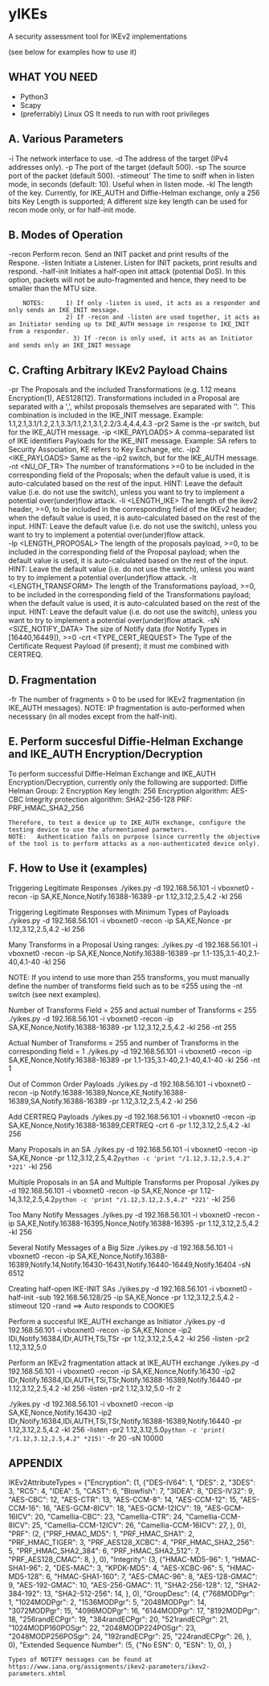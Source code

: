 # yIKEs
A security assessment tool for IKEv2 implementations

(see below for examples how to use it)

WHAT YOU NEED
-------------
- Python3
- Scapy 
- (preferrably) Linux OS
It needs to run with root privileges

A. Various Parameters
---------------------
  -i <INTERFACE> 		The network interface to use.
  -d <IP>			      The address of the target (IPv4 addresses only).
  -p <port>			    The port of the target (default 500).
  -sp <port>			  The source port of the packet (default 500).
  -stimeout' 			  The time to sniff when in listen mode, in seconds (default: 10). Useful when in listen  mode.
  -kl <KLENGTH>		  The length of the key. Currently, for IKE_AUTH and Diffie-Helman exchange, only a 256 bits Key Length is supported; A different size key length can be used for recon mode only, or for half-init mode. 

B. Modes of Operation
---------------------
  -recon			      Perform recon. Send an INIT packet and print results of the Respone.
  -listen 			    Initiate a Listener. Listen for INIT packets, print results and respond.
  -half-init			  Initiates a half-open init attack (potential DoS). In	this option, packets will not be auto-fragmented and	hence, they need to be smaller than the MTU size.

		NOTES:		1) If only -listen is used, it acts as a responder and only sends an IKE_INIT message.
      				2) If -recon and -listen are used together, it acts as an Initiator sending up to IKE_AUTH message in response to IKE_INIT from a responder.
				      3) If -recon is only used, it acts as an Initiator and sends only an IKE_INIT message

C. Crafting Arbitrary IKEv2 Payload Chains
------------------------------------------
  -pr <PROPOSALS> 		      The Proposals and the included Transformations (e.g. 1.12 means Encryption(1), AES128(12). Transformations included in a Proposal are separated with a ',', whilst proposals themselves are separated with ''. This combination is included in the IKE_INIT message.	Example: 1.1,2.1,3.1/1.2,2.1,3.3/1.1,2.1,3.1,2.2/3.4,4.4,4.3
  -pr2 <PROPOSALS>		      Same is the -pr switch, but for the IKE_AUTH message. 
  -ip <IKE_PAYLOADS>		    A comma-separated list of IKE identifiers Payloads for the IKE_INIT message. Example: SA refers to Security Association, KE refers to Key Exchange, etc.
  -ip2 <IKE_PAYLOADS>		    Same as the -ip2 switch, but for the IKE_AUTH message.	
  -nt <NU_OF_TR>		        The number of transformations >=0 to be included in the corresponding field of the Proposals; when the default value is used, it is auto-calculated based on the rest of the input. HINT: Leave the default value (i.e. do not use the switch), unless you want to try to implement a potential over(under)flow attack.
  -li <LENGTH_IKE>		      The length of the ikev2 header, >=0, to be included in the corresponding field of the IKEv2 header; when the default value is used, it is auto-calculated based on the rest of the input. HINT: Leave the default value (i.e. do not use the switch), unless you want to try to implement a potential over(under)flow attack.		
  -lp <LENGTH_PROPOSAL>	    The length of the proposals payload, >=0, to be included in the corresponding field of the Proposal payload; when the default value is used, it is auto-calculated based on the rest of the input. HINT: Leave the default value (i.e. do not use the switch), unless you want to try to implement a potential over(under)flow attack.
  -lt <LENGTH_TRANSFORM>	  The length of the Transformations payload, >=0, to be included in the corresponding field of the Transformations payload; when the default value is used, it is auto-calculated based on the rest of the input. HINT: Leave the default value (i.e. do not use the switch), unless you want to try to implement a potential over(under)flow attack.
  -sN <SIZE_NOTIFY_DATA>	  The size of Notify data (for Notify Types in [16440,16449]), >=0
  -crt <TYPE_CERT_REQUEST>	The Type of the Certificate Request Payload (if present); it must me combined with CERTREQ. 

D. Fragmentation
----------------
  -fr 				The number of fragments > 0 to be used for IKEv2 fragmentation (in IKE_AUTH messages).
	NOTE:		IP fragmentation is auto-performed when necesssary (in all modes except from the half-init).
 
E. Perform succesful Diffie-Helman Exchange and IKE_AUTH Encryption/Decryption
------------------------------------------------------------------------------
To perform successful Diffie-Helman Exchange and IKE_AUTH Encryption/Decryption, currently only the following are supported:
	Diffie Helman Group:		        2
	Encryption Key length:		      256
	Encryption algorithm: 		      AES-CBC
	Integrity protection algorithm: SHA2-256-128
	PRF:				                    PRF_HMAC_SHA2_256

	Therefore, to test a device up to IKE_AUTH exchange, configure the testing device to use the aformentioned parmeters. 
	NOTE: 	Authentication fails on purpose (since currently the objective of the tool is to perform attacks as a non-authenticated device only).

F. How to Use it (examples)
---------------------------
Triggering Legitimate Responses
./yikes.py -d 192.168.56.101 -i vboxnet0 -recon -ip SA,KE,Nonce,Notify.16388-16389 -pr 1.12,3.12,2.5,4.2 -kl 256

Triggering Legitimate Responses with Minimum Types of Payloads
./yikes.py -d 192.168.56.101 -i vboxnet0 -recon -ip SA,KE,Nonce -pr 1.12,3.12,2.5,4.2 -kl 256

Many Transforms in a Proposal
Using ranges:
./yikes.py -d 192.168.56.101 -i vboxnet0 -recon -ip SA,KE,Nonce,Notify.16388-16389 -pr 1.1-135,3.1-40,2.1-40,4.1-40 -kl 256

NOTE: If you intend to use more than 255 transforms, you must manually define the number of transforms field such as to be ≤255 using the -nt switch (see next examples).

Number of Transforms Field = 255 and actual number of Transforms < 255
./yikes.py -d 192.168.56.101 -i vboxnet0 -recon -ip SA,KE,Nonce,Notify.16388-16389 -pr 1.12,3.12,2.5,4.2 -kl 256 -nt 255

Actual Number of Transforms = 255 and number of Transforms in the corresponding field = 1
./yikes.py -d 192.168.56.101 -i vboxnet0 -recon -ip SA,KE,Nonce,Notify.16388-16389 -pr 1.1-135,3.1-40,2.1-40,4.1-40 -kl 256 -nt 1

Out of Common Order Payloads
./yikes.py -d 192.168.56.101 -i vboxnet0 -recon -ip Notify.16388-16389,Nonce,KE,Notify.16388-16389,SA,Notify.16388-16389 -pr 1.12,3.12,2.5,4.2 -kl 256

Add CERTREQ Payloads
./yikes.py -d 192.168.56.101 -i vboxnet0 -recon -ip SA,KE,Nonce,Notify.16388-16389,CERTREQ -crt 6 -pr 1.12,3.12,2.5,4.2 -kl 256

Many Proposals in an SA
./yikes.py -d 192.168.56.101 -i vboxnet0 -recon -ip SA,KE,Nonce -pr 1.12,3.12,2.5,4.2`python -c 'print "/1.12,3.12,2.5,4.2" *221'`  -kl 256

Multiple Proposals in an SA and Multiple Transforms per Proposal
./yikes.py -d 192.168.56.101 -i vboxnet0 -recon -ip SA,KE,Nonce -pr 1.12-14,3.12,2.5,4.2`python -c 'print "/1.12,3.12,2.5,4.2" *221'`  -kl 256

Too Many Notify Messages
./yikes.py -d 192.168.56.101 -i vboxnet0 -recon -ip SA,KE,Notify.16388-16395,Nonce,Notify.16388-16395 -pr 1.12,3.12,2.5,4.2 -kl 256

Several Notify Messages of a Big Size
./yikes.py -d 192.168.56.101 -i vboxnet0 -recon -ip SA,KE,Nonce,Notify.16388-16389,Notify.14,Notify.16430-16431,Notify.16440-16449,Notify.16404 -sN 6512 

Creating half-open IKE-INIT SAs
./yikes.py -d 192.168.56.101 -i vboxnet0 -half-init -sub 192.168.56.128/25 -ip SA,KE,Nonce -pr 1.12,3.12,2.5,4.2 -stimeout 120  -rand
==> Auto responds to COOKIES

Perform a succesful IKE_AUTH exchange as Initiator
./yikes.py -d 192.168.56.101 -i vboxnet0 -recon -ip SA,KE,Nonce -ip2 IDi,Notify.16384,IDr,AUTH,TSi,TSr -pr 1.12,3.12,2.5,4.2 -kl 256 -listen -pr2 1.12,3.12,5.0

Perform an IKEv2 fragmentation attack at IKE_AUTH exchange
./yikes.py -d 192.168.56.101 -i vboxnet0 -recon -ip SA,KE,Nonce,Notify.16430 -ip2 IDr,Notify.16384,IDi,AUTH,TSi,TSr,Notify.16388-16389,Notify.16440  -pr 1.12,3.12,2.5,4.2 -kl 256 -listen -pr2 1.12,3.12,5.0 -fr 2

./yikes.py -d 192.168.56.101 -i vboxnet0 -recon -ip SA,KE,Nonce,Notify.16430 -ip2 IDr,Notify.16384,IDi,AUTH,TSi,TSr,Notify.16388-16389,Notify.16440  -pr 1.12,3.12,2.5,4.2 -kl 256 -listen -pr2 1.12,3.12,5.0`python -c 'print( "/1.12,3.12,2.5,4.2" *215)'` -fr 20 -sN 10000

APPENDIX
--------
IKEv2AttributeTypes = {"Encryption": (1, {"DES-IV64": 1,
                                          "DES": 2,
                                          "3DES": 3,
                                          "RC5": 4,
                                          "IDEA": 5,
                                          "CAST": 6,
                                          "Blowfish": 7,
                                          "3IDEA": 8,
                                          "DES-IV32": 9,
                                          "AES-CBC": 12,
                                          "AES-CTR": 13,
                                          "AES-CCM-8": 14,
                                          "AES-CCM-12": 15,
                                          "AES-CCM-16": 16,
                                          "AES-GCM-8ICV": 18,
                                          "AES-GCM-12ICV": 19,
                                          "AES-GCM-16ICV": 20,
                                          "Camellia-CBC": 23,
                                          "Camellia-CTR": 24,
                                          "Camellia-CCM-8ICV": 25,
                                          "Camellia-CCM-12ICV": 26,
                                          "Camellia-CCM-16ICV": 27,
                                          }, 0),
                       "PRF": (2, {"PRF_HMAC_MD5": 1,
                                   "PRF_HMAC_SHA1": 2,
                                   "PRF_HMAC_TIGER": 3,
                                   "PRF_AES128_XCBC": 4,
                                   "PRF_HMAC_SHA2_256": 5,
                                   "PRF_HMAC_SHA2_384": 6,
                                   "PRF_HMAC_SHA2_512": 7,
                                   "PRF_AES128_CMAC": 8,
                                   }, 0),
                      "Integrity": (3, {"HMAC-MD5-96": 1,
                                         "HMAC-SHA1-96": 2,
                                         "DES-MAC": 3,
                                         "KPDK-MD5": 4,
                                         "AES-XCBC-96": 5,
                                         "HMAC-MD5-128": 6,
                                         "HMAC-SHA1-160": 7,
                                         "AES-CMAC-96": 8,
                                         "AES-128-GMAC": 9,
                                         "AES-192-GMAC": 10,
                                         "AES-256-GMAC": 11,
                                         "SHA2-256-128": 12,
                                         "SHA2-384-192": 13,
                                         "SHA2-512-256": 14,
                                         }, 0),
                       "GroupDesc": (4, {"768MODPgr": 1,
                                         "1024MODPgr": 2,
                                         "1536MODPgr": 5,
                                         "2048MODPgr": 14,
                                         "3072MODPgr": 15,
                                         "4096MODPgr": 16,
                                         "6144MODPgr": 17,
                                         "8192MODPgr": 18,
                                         "256randECPgr": 19,
                                         "384randECPgr": 20,
                                         "521randECPgr": 21,
                                         "1024MODP160POSgr": 22,
                                         "2048MODP224POSgr": 23,
                                         "2048MODP256POSgr": 24,
                                         "192randECPgr": 25,
                                         "224randECPgr": 26,
                                         }, 0),
                       "Extended Sequence Number": (5, {"No ESN": 0,
                                                        "ESN": 1}, 0),
                       }


	Types of NOTIFY messages can be found at https://www.iana.org/assignments/ikev2-parameters/ikev2-parameters.xhtml

